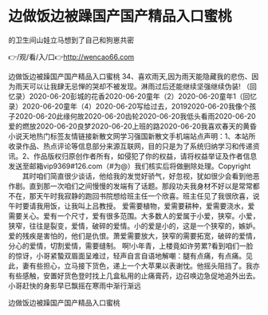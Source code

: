 # 边做饭边被躁国产国产精品️入口蜜桃
的卫生间山娃立马想到了自己和狗崽共密

👉/观/看/入/口👉http://wencao66.com

边做饭边被躁国产国产精品️入口蜜桃	34、喜欢雨天,因为雨天能隐藏我的悲伤、因为雨天可以让我肆无忌惮的哭却不被发现。淋雨过后还能继续坚强继续伪装!
（回忆录）2020-06-20彭城的花香2020-06-20童年（2）2020-06-20童年1（回忆录）2020-06-20童年（4）2020-06-20写给过去，20192020-06-20我像个孩子2020-06-20此缘何故2020-06-20齿轮2020-06-20我低头看雨2020-06-20爱的燃放2020-06-20良梦2020-06-20上班的路2020-06-20我喜欢春天的黄昏小说天地热门标签友情链接新散文网学习强国新散文手机端站点声明：1、本站所收录作品、热点评论等信息部分来源互联网，目的只是为了系统归纳学习和传递资讯。2、作品版权归原创作者所有，如侵犯了你的权益，请将权益举证及作者信息发送至邮箱vip9369#126.com（#为@）我们核实后将做删除处理。Copyright
　　其时咱们简直很少谈话，他给我的发觉好骄气，好忽视，犹如很少会看到他恶作剧。直到那一次咱们之间慢慢的发端有了话题。那段功夫我身材不好以是常常都不在，那天午时我寂静的跑回书院想给班主任一个欣喜。班主任见了我很欣喜，说午时要请我用饭，让我叫上吕教授。
爱需要植物，爱需要耕种，爱需要浇水，爱需要关心。爱有一个尺寸，爱有很多范围。大多数人的爱属于小爱，狭窄。小爱，狭窄，往往是裂变，爱情，破碎的爱情。小的爱是小的，这是一个狭窄的，嫉妒。爱的残疾是害怕的，他们是仇恨。萧爱需要放大，狭窄的需要拓宽，破碎的爱情，分心的爱情，切割爱情，需要缝制。
啊!小年青，上楼竟如许劳累?看到咱们一脸的惊讶，小哥紧蟄双眉面呈难过，轻声自言自语地解嘲：腿有点痛，有点痛。见此，妻有些担心，立马接下货色，递上一个大苹果以表谢忱。他摇头阻挡了。我亦有些感触，安置好货色登时找上几盒私用的止痛膏药，边召唤边急促地追外出去。小哥赶快的身影早已飘摇在寒雨中渐行渐远

边做饭边被躁国产国产精品️入口蜜桃
